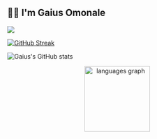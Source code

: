 <h2 align="left">👋🏾 I'm Gaius Omonale</h2>

![](https://komarev.com/ghpvc/?username=GaiusNale&color=grey)

[![GitHub Streak](https://streak-stats.demolab.com?user=GaiusNale&theme=dark)](https://git.io/streak-stats)

![Gaius's GitHub stats](https://github-readme-stats.vercel.app/api?username=GaiusNalea&hide=contribs,prs)
<div align="center">
  <img src="https://github-readme-stats.vercel.app/api/top-langs?username=GaiusNale&locale=en&hide_title=false&layout=compact&card_width=320&langs_count=5&theme=dracula&hide_border=false" height="150" alt="languages graph"  />
</div>

